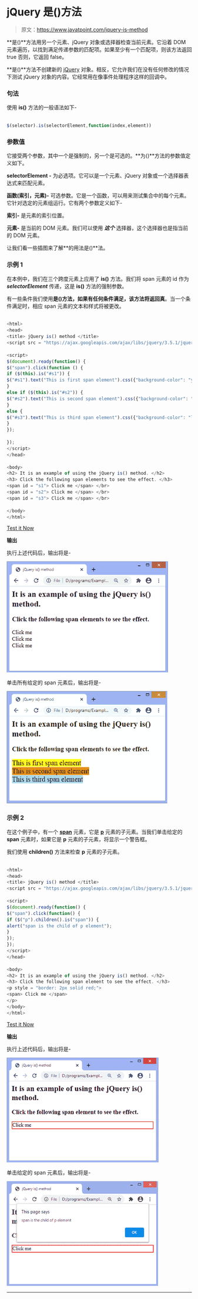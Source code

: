 # jQuery 是()方法

> 原文：<https://www.javatpoint.com/jquery-is-method>

**是()**方法用另一个元素、jQuery 对象或选择器检查当前元素。它沿着 DOM 元素遍历，以找到满足传递参数的匹配项。如果至少有一个匹配项，则该方法返回 true 否则，它返回 false。

**是()**方法不创建新的 [jQuery](https://www.javatpoint.com/jquery-tutorial) 对象。相反，它允许我们在没有任何修改的情况下测试 jQuery 对象的内容。它经常用在像事件处理程序这样的回调中。

### 句法

使用 **is()** 方法的一般语法如下-

```js

$(selector).is(selectorElement,function(index,element))

```

### 参数值

它接受两个参数，其中一个是强制的，另一个是可选的。**为()**方法的参数值定义如下。

**selectorElement -** 为必选项。它可以是一个元素、jQuery 对象或一个选择器表达式来匹配元素。

**函数(索引，元素)-** 可选参数。它是一个函数，可以用来测试集合中的每个元素。它针对选定的元素组运行。它有两个参数定义如下-

**索引-** 是元素的索引位置。

**元素-** 是当前的 DOM 元素。我们可以使用 ***这个*** 选择器，这个选择器也是指当前的 DOM 元素。

让我们看一些插图来了解**的用法是()**法。

### 示例 1

在本例中，我们在三个跨度元素上应用了 **is()** 方法。我们将 span 元素的 id 作为 ***selectorElement*** 传递，这是 **is()** 方法的强制参数。

有一些条件我们使用**是()**方法，如果有任何条件满足，该方法将返回**真**。当一个条件满足时，相应 span 元素的文本和样式将被更改。

```js

<html>
<head>
<title> jQuery is() method </title>
<script src = "https://ajax.googleapis.com/ajax/libs/jquery/3.5.1/jquery.min.js"> </script>

<script>
$(document).ready(function() {
$("span").click(function () {
if ($(this).is("#s1")) {
$("#s1").text("This is first span element").css({"background-color": "yellow", "font-size": "20px"});
}
else if ($(this).is("#s2")) {
$("#s2").text("This is second span element").css({"background-color": "orange", "font-size": "20px"});
}
else {
$("#s3").text("This is third span element").css({"background-color": "lightblue", "font-size": "20px"});
}
});

});
</script>
</head>

<body>
<h2> It is an example of using the jQuery is() method. </h2>
<h3> Click the following span elements to see the effect. </h3>
<span id = "s1"> Click me </span> </br>
<span id = "s2"> Click me </span> </br>
<span id = "s3"> Click me </span> </br>

</body>
</html>

```

[Test it Now](https://www.javatpoint.com/oprweb/test.jsp?filename=jquery-is-method1)

**输出**

执行上述代码后，输出将是-

![jQuery is() method](img/73f4804838b3a99b9e91f2152350f4de.png)

单击所有给定的 span 元素后，输出将是-

![jQuery is() method](img/a9847060c3985b25f12c3c3a37cc5e8b.png)

### 示例 2

在这个例子中，有一个 [**span**](https://www.javatpoint.com/html-span-tag) 元素，它是 [**p**](https://www.javatpoint.com/html-paragraph) 元素的子元素。当我们单击给定的 **span** 元素时，如果它是 **p** 元素的子元素，将显示一个警告框。

我们使用 **children()** 方法来检查 **p** 元素的子元素。

```js

<html>
<head>
<title> jQuery is() method </title>
<script src = "https://ajax.googleapis.com/ajax/libs/jquery/3.5.1/jquery.min.js"> </script>

<script>
$(document).ready(function() {
$("span").click(function() {
if ($("p").children().is("span")) {
alert("span is the child of p element");
}
});
});
</script>
</head>

<body>
<h2> It is an example of using the jQuery is() method. </h2>
<h3> Click the following span element to see the effect. </h3>
<p style = "border: 2px solid red;">
<span> Click me </span>
</p>
</body>
</html>

```

[Test it Now](https://www.javatpoint.com/oprweb/test.jsp?filename=jquery-is-method2)

**输出**

执行上述代码后，输出将是-

![jQuery is() method](img/67ffa94e23aa8a2e003796dc88028b09.png)

单击给定的 span 元素后，输出将是-

![jQuery is() method](img/86d6f8c9040436a699e031c1f5d063b7.png)

* * *